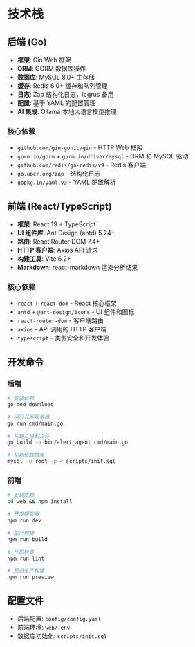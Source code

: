 # 技术栈

## 后端 (Go)
- **框架**: Gin Web 框架
- **ORM**: GORM 数据库操作
- **数据库**: MySQL 8.0+ 主存储
- **缓存**: Redis 6.0+ 缓存和队列管理
- **日志**: Zap 结构化日志，logrus 备用
- **配置**: 基于 YAML 的配置管理
- **AI 集成**: Ollama 本地大语言模型推理

### 核心依赖
- `github.com/gin-gonic/gin` - HTTP Web 框架
- `gorm.io/gorm` + `gorm.io/driver/mysql` - ORM 和 MySQL 驱动
- `github.com/redis/go-redis/v9` - Redis 客户端
- `go.uber.org/zap` - 结构化日志
- `gopkg.in/yaml.v3` - YAML 配置解析

## 前端 (React/TypeScript)
- **框架**: React 19 + TypeScript
- **UI 组件库**: Ant Design (antd) 5.24+
- **路由**: React Router DOM 7.4+
- **HTTP 客户端**: Axios API 请求
- **构建工具**: Vite 6.2+
- **Markdown**: react-markdown 渲染分析结果

### 核心依赖
- `react` + `react-dom` - React 核心框架
- `antd` + `@ant-design/icons` - UI 组件和图标
- `react-router-dom` - 客户端路由
- `axios` - API 调用的 HTTP 客户端
- `typescript` - 类型安全和开发体验

## 开发命令

### 后端
```bash
# 安装依赖
go mod download

# 运行开发服务器
go run cmd/main.go

# 构建二进制文件
go build -o bin/alert_agent cmd/main.go

# 初始化数据库
mysql -u root -p < scripts/init.sql
```

### 前端
```bash
# 安装依赖
cd web && npm install

# 开发服务器
npm run dev

# 生产构建
npm run build

# 代码检查
npm run lint

# 预览生产构建
npm run preview
```

## 配置文件
- 后端配置: `config/config.yaml`
- 前端环境: `web/.env`
- 数据库初始化: `scripts/init.sql`